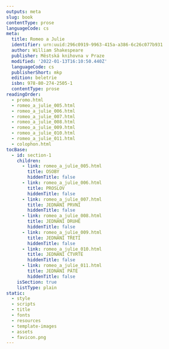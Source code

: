 ```yaml
---
outputs: meta
slug: book
contentType: prose
languageCode: cs
meta:
  title: Romeo a Julie
  identifier: urn:uuid:296c0919-9963-415a-a386-6c26c077b931
  author: William Shakespeare
  publisher: Městská knihovna v Praze
  modified: '2022-01-13T16:10:50.440Z'
  languageCode: cs
  publisherShort: mkp
  edition: beletrie
  isbn: 978-80-274-2505-1
  contentType: prose
readingOrder:
  - promo.html
  - romeo_a_julie_005.html
  - romeo_a_julie_006.html
  - romeo_a_julie_007.html
  - romeo_a_julie_008.html
  - romeo_a_julie_009.html
  - romeo_a_julie_010.html
  - romeo_a_julie_011.html
  - colophon.html
tocBase:
  - id: section-1
    children:
      - link: romeo_a_julie_005.html
        title: OSOBY
        hiddenTitle: false
      - link: romeo_a_julie_006.html
        title: PROSLOV
        hiddenTitle: false
      - link: romeo_a_julie_007.html
        title: JEDNÁNÍ PRVNÍ
        hiddenTitle: false
      - link: romeo_a_julie_008.html
        title: JEDNÁNÍ DRUHÉ
        hiddenTitle: false
      - link: romeo_a_julie_009.html
        title: JEDNÁNÍ TŘETÍ
        hiddenTitle: false
      - link: romeo_a_julie_010.html
        title: JEDNÁNÍ ČTVRTÉ
        hiddenTitle: false
      - link: romeo_a_julie_011.html
        title: JEDNÁNÍ PÁTÉ
        hiddenTitle: false
    isSection: true
    listType: plain
static:
  - style
  - scripts
  - title
  - fonts
  - resources
  - template-images
  - assets
  - favicon.png
---
```

